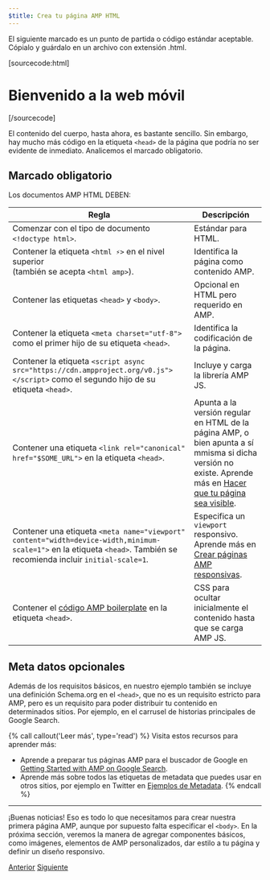 ```yaml
---
$title: Crea tu página AMP HTML
---
```


El siguiente marcado es un punto de partida o código estándar aceptable.
Cópialo y guárdalo en un archivo con extensión .html.

[sourcecode:html]
<!doctype html>
<html amp lang="es">
  <head>
    <meta charset="utf-8">
    <script async src="https://cdn.ampproject.org/v0.js"></script>
    <title>Hola, AMP</title>
    <link rel="canonical" href="http://example.ampproject.org/article-metadata.html">
    <meta name="viewport" content="width=device-width,minimum-scale=1,initial-scale=1">
    <script type="application/ld+json">
      {
        "@context": "http://schema.org",
        "@type": "NewsArticle",
        "headline": "Open-source framework for publishing content",
        "datePublished": "2015-10-07T12:02:41Z",
        "image": [
          "logo.jpg"
        ]
      }
    </script>
    <style amp-boilerplate>body{-webkit-animation:-amp-start 8s steps(1,end) 0s 1 normal both;-moz-animation:-amp-start 8s steps(1,end) 0s 1 normal both;-ms-animation:-amp-start 8s steps(1,end) 0s 1 normal both;animation:-amp-start 8s steps(1,end) 0s 1 normal both}@-webkit-keyframes -amp-start{from{visibility:hidden}to{visibility:visible}}@-moz-keyframes -amp-start{from{visibility:hidden}to{visibility:visible}}@-ms-keyframes -amp-start{from{visibility:hidden}to{visibility:visible}}@-o-keyframes -amp-start{from{visibility:hidden}to{visibility:visible}}@keyframes -amp-start{from{visibility:hidden}to{visibility:visible}}</style><noscript><style amp-boilerplate>body{-webkit-animation:none;-moz-animation:none;-ms-animation:none;animation:none}</style></noscript>
  </head>
  <body>
    <h1>Bienvenido a la web móvil</h1>
  </body>
</html>
[/sourcecode]

El contenido del cuerpo, hasta ahora, es bastante sencillo. Sin embargo, hay mucho más código en la etiqueta `<head>` de la página que podría no ser evidente de inmediato. Analicemos el marcado obligatorio.

## Marcado obligatorio

Los documentos AMP HTML DEBEN:

| Regla      | Descripción |
| --------- | ----------- |
| Comenzar con el tipo de documento `<!doctype html>`. | Estándar para HTML. |
| Contener la etiqueta `<html ⚡>` en el nivel superior <br>(también se acepta `<html amp>`). | Identifica la página como contenido AMP. |
| Contener las etiquetas `<head>` y `<body>`. | Opcional en HTML pero requerido en AMP.
| Contener la etiqueta `<meta charset="utf-8">` como el primer hijo de su etiqueta `<head>`. | Identifica la codificación de la página. | 
| Contener la etiqueta `<script async src="https://cdn.ampproject.org/v0.js"></script>` como el segundo hijo de su etiqueta `<head>`. | Incluye y carga la librería AMP JS. |
| Contener una etiqueta `<link rel="canonical" href="$SOME_URL">` en la etiqueta `<head>`. | Apunta a la versión regular en HTML de la página AMP, o bien apunta a sí mmisma si dicha versión no existe. Aprende más en [Hacer que tu página sea visible](/es/docs/guides/discovery.html).
| Contener una etiqueta `<meta name="viewport" content="width=device-width,minimum-scale=1">` en la etiqueta `<head>`. También se recomienda incluir `initial-scale=1`. | Especifica un `viewport` responsivo. Aprende más en [Crear páginas AMP responsivas](/es/docs/guides/responsive/responsive_design.html). |
| Contener el [código AMP boilerplate](/docs/reference/spec/amp-boilerplate.html) en la etiqueta `<head>`.  | CSS para ocultar inicialmente el contenido hasta que se carga AMP JS. |


## Meta datos opcionales

Además de los requisitos básicos, en nuestro ejemplo también se incluye una definición Schema.org en el `<head>`, que no es un requisito estricto para AMP, pero es un requisito para poder distribuir tu contenido en determinados sitios. Por ejemplo, en el carrusel de historias principales de Google Search.

{% call callout('Leer más', type='read') %} Visita estos recursos para aprender más:

* Aprende a preparar tus páginas AMP para el buscador de Google en [Getting Started with AMP on Google Search](https://developers.google.com/amp/docs).
* Aprende más sobre todos las etiquetas de metadata que puedes usar en otros sitios, por ejemplo en Twitter en [Ejemplos de Metadata](https://github.com/ampproject/amphtml/tree/master/examples/metadata-examples).
{% endcall %}

<hr>

¡Buenas noticias! Eso es todo lo que necesitamos para crear nuestra primera página AMP, aunque por supuesto falta especificar el `<body>`. En la próxima sección, veremos la manera de agregar componentes básicos, como imágenes, elementos de AMP personalizados, dar estilo a tu página y definir un diseño responsivo.

<div class="prev-next-buttons">
  <a class="button prev-button" href="/es/docs/tutorials/create.html"><span class="arrow-prev">Anterior</span></a>
  <a class="button next-button" href="/es/docs/tutorials/create/include_image.html"><span class="arrow-next">Siguiente</span></a>
</div>